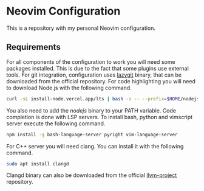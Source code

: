 # Neovim Configuration

This is a repository with my personal Neovim configuration.

## Requirements

For all components of the configuration to work you will need some packages installed. This is due to the fact that some plugins use external tools. For git integration, configuration uses [lazygit](https://github.com/jesseduffield/lazygit) binary, that can be downloaded from the official repository. For code highlighting you will need to download Node.js with the following command.
```bash
curl -sL install-node.vercel.app/lts | bash -s -- --prefix=$HOME/nodejs -y
```
You also need to add the *nodejs* binary to your PATH variable. Code completion is done with LSP servers. To install bash, python and vimscript server execute the following command.
```bash
npm install -g bash-language-server pyright vim-language-server
```
For C++ server you will need clang. You can install it with the following command.
```bash
sudo apt install clangd
```
Clangd binary can also be downloaded from the official [llvm-project](https://github.com/llvm/llvm-project) repository.
